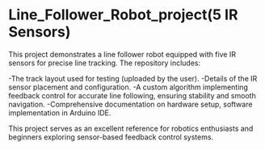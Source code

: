 # Line_Follower_Robot_project(5 IR Sensors)
This project demonstrates a line follower robot equipped with five IR sensors for precise line tracking. The repository includes:

   -The track layout used for testing (uploaded by the user). 
   -Details of the IR sensor placement and configuration.
   -A custom algorithm implementing feedback control for accurate line following, ensuring stability and smooth navigation.
   -Comprehensive documentation on hardware setup, software implementation in Arduino IDE.

This project serves as an excellent reference for robotics enthusiasts and beginners exploring sensor-based feedback control systems.

   
